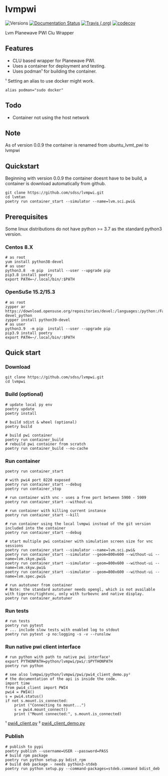 # lvmpwi

![Versions](https://img.shields.io/badge/python->3.7-blue)
[![Documentation Status](https://readthedocs.org/projects/sdss-lvmpwi/badge/?version=latest)](https://sdss-lvmpwi.readthedocs.io/en/latest/?badge=latest)
[![Travis (.org)](https://img.shields.io/travis/sdss/lvmpwi)](https://travis-ci.org/sdss/lvmpwi)
[![codecov](https://codecov.io/gh/sdss/lvmpwi/branch/main/graph/badge.svg)](https://codecov.io/gh/sdss/lvmpwi)

Lvm Planewave PWI Clu Wrapper

## Features

- CLU based wrapper for Planewave PWI.
- Uses a container for deployment and testing. 
- Uses podman¹ for building the container.

¹ Setting an alias to use docker might work.

    alias podman="sudo docker"

## Todo
- Container not using the host network

## Note
As of version 0.0.9 the container is renamed from ubuntu_lvmt_pwi to lvmpwi

## Quickstart
Beginning with version 0.0.9 the container doesnt have to be build, a container is download automatically from github.

    git clone https://github.com/sdss/lvmpwi.git
    cd lvmtan      
    poetry run container_start --simulator --name=lvm.sci.pwi&


## Prerequisites

Some linux distributions do not have python >= 3.7 as the standard python3 version.

### Centos 8.X

    # as root
    yum install python38-devel
    # as user 
    python3.8  -m pip  install --user --upgrade pip
    pip3.8 install poetry
    export PATH=~/.local/bin/:$PATH

### OpenSuSe 15.2/15.3

    # as root
    zypper ar https://download.opensuse.org/repositories/devel:/languages:/python:/Factory/openSUSE_Leap_15.2/ devel_python
    zypper install python39-devel
    # as user 
    python3.9  -m pip  install --user --upgrade pip
    pip3.9 install poetry
    export PATH=~/.local/bin/:$PATH

## Quick start

### Download
    git clone https://github.com/sdss/lvmpwi.git
    cd lvmpwi      

### Build (optional)
    # update local py env
    poetry update
    poetry install
    
    # build sdist & wheel (optional)
    poetry build
    
    # build pwi container
    poetry run container_build
    # rebuild pwi container from scratch
    poetry run container_build --no-cache
        
### Run container

    poetry run container_start
    
    # with pwi4 port 8220 exposed
    poetry run container_start --debug
    poetry run container_stop
    
    # run container with vnc - uses a free port between 5900 - 5909
    poetry run container_start --without-ui
   
    # run container with killing current instance
    poetry run container_start --kill
    
    # run container using the local lvmpwi instead of the git version included into the container
    poetry run container_start --debug
    
    # start multiple pwi container with simulation screen size for vnc sessions
    poetry run container_start --simulator --name=lvm.sci.pwi&
    poetry run container_start --simulator --geom=800x600 --without-ui --name=lvm.skye.pwi&
    poetry run container_start --simulator --geom=800x600 --without-ui --name=lvm.skyw.pwi&
    poetry run container_start --simulator --geom=800x600 --without-ui --name=lvm.spec.pwi&
    
    # run autotuner from container
    # Note: the standard autotuner needs opengl, which is not available with tigervnc/tightvnc, only with turbovnc and native display.
    poetry run container_autotuner
    
### Run tests 

    # run tests
    poetry run pytest
    # ... include slow tests with enabled log to stdout
    poetry run pytest -p no:logging -s -v --runslow
    
### Run native pwi client interface


    # run python with path to native pwi interface¹
    export PYTHONPATH=python/lvmpwi/pwi/:$PYTHONPATH
    poetry run python
    
    # see also lvmpwi/python/lvmpwi/pwi/pwi4_client_demo.py²
    # the documentation of the api is inside the code.
    import time
    from pwi4_client import PWI4
    pwi4 = PWI4()
    s = pwi4.status()
    if not s.mount.is_connected:
        print ("Connecting to mount...")
        s = pwi4.mount_connect()
        print ("Mount connected:", s.mount.is_connected)
        
¹ [pwi4_client.py](https://github.com/sdss/lvmpwi/blob/main/python/lvmpwi/pwi/pwi4_client.py) 
² [pwi4_client_demo.py](https://github.com/sdss/lvmpwi/blob/main/python/lvmpwi/pwi/pwi4_client_demo.py) 
    
### Publish
    # publish to pypi
    poetry publish --username=USER --password=PASS
    # build rpm package
    poetry run python setup.py bdist_rpm
    # build deb package - needs python3-stdeb
    poetry run python setup.py --command-packages=stdeb.command bdist_deb
